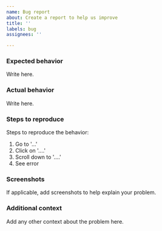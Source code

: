 ```yaml
---
name: Bug report
about: Create a report to help us improve
title: ''
labels: bug
assignees: ''

---
```


### Expected behavior
Write here.

### Actual behavior
Write here.

### Steps to reproduce
Steps to reproduce the behavior:
1. Go to '...'
2. Click on '....'
3. Scroll down to '....'
4. See error

### Screenshots
If applicable, add screenshots to help explain your problem.

### Additional context
Add any other context about the problem here.
